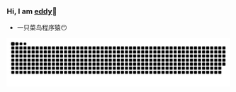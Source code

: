 ### Hi, I am  [eddy](https://eddyvv.github.io/)👋

* 一只菜鸟程序猿😶



<picture>
  <source media="(prefers-color-scheme: dark)" srcset="https://raw.githubusercontent.com/eddyvv/eddyvv/output/github-contribution-grid-snake-dark.svg">
  <source media="(prefers-color-scheme: light)" srcset="https://raw.githubusercontent.com/eddyvv/eddyvv/output/github-contribution-grid-snake.svg">
  <img alt="github contribution grid snake animation" src="https://raw.githubusercontent.com/eddyvv/eddyvv/output/github-contribution-grid-snake.svg">
</picture>
